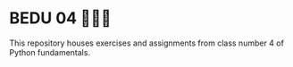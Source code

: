 # BEDU 04 🐍🐍🐍

This repository houses exercises and assignments from class number 4 of Python fundamentals.


